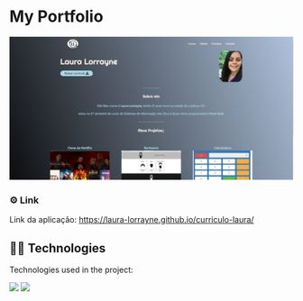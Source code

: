 # My Portfolio


<img src="./imagens/telainicial.jpg" alt="foto portfolio" />


### ⚙️ Link

Link da aplicação: <a>https://laura-lorrayne.github.io/curriculo-laura/</a>

## 👨‍💻 Technologies
Technologies used in the project:

<img src="https://img.shields.io/badge/HTML-239120?style=for-the-badge&logo=html5&logoColor=white" />
<img src="https://img.shields.io/badge/CSS3-1572B6?style=for-the-badge&logo=css3&logoColor=white" />
